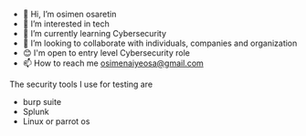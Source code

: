 - 👋 Hi, I’m osimen osaretin
- 👀 I’m interested in tech
- 🌱 I’m currently learning Cybersecurity 
- 💞️ I’m looking to collaborate with individuals, companies and organization
- 😊 I'm open to entry level Cybersecurity role
- 📫 How to reach me osimenaiyeosa@gmail.com

 The security tools I use for testing are 
- burp suite
- Splunk 
- Linux or parrot os
    
<!---
osimen/osimen is a ✨ special ✨ repository because its `README.md` (this file) appears on your GitHub profile.
You can click the Preview link to take a look at your changes.
--->
